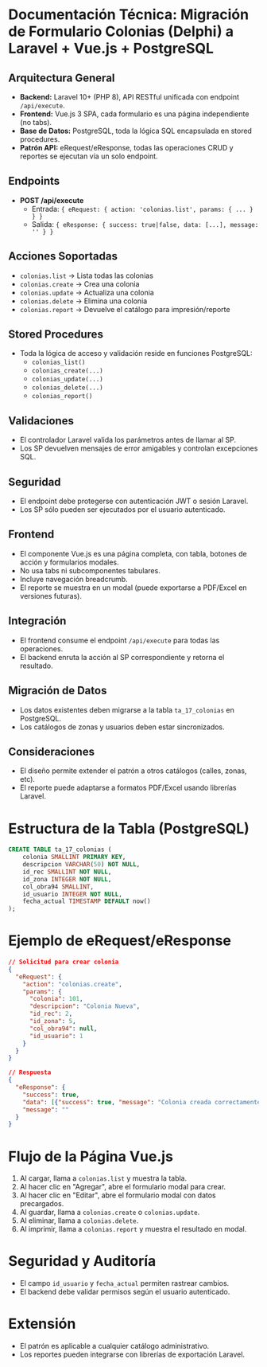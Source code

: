 # Documentación Técnica: Migración de Formulario Colonias (Delphi) a Laravel + Vue.js + PostgreSQL

## Arquitectura General
- **Backend:** Laravel 10+ (PHP 8), API RESTful unificada con endpoint `/api/execute`.
- **Frontend:** Vue.js 3 SPA, cada formulario es una página independiente (no tabs).
- **Base de Datos:** PostgreSQL, toda la lógica SQL encapsulada en stored procedures.
- **Patrón API:** eRequest/eResponse, todas las operaciones CRUD y reportes se ejecutan vía un solo endpoint.

## Endpoints
- **POST /api/execute**
  - Entrada: `{ eRequest: { action: 'colonias.list', params: { ... } } }`
  - Salida: `{ eResponse: { success: true|false, data: [...], message: '' } }`

## Acciones Soportadas
- `colonias.list`   → Lista todas las colonias
- `colonias.create` → Crea una colonia
- `colonias.update` → Actualiza una colonia
- `colonias.delete` → Elimina una colonia
- `colonias.report` → Devuelve el catálogo para impresión/reporte

## Stored Procedures
- Toda la lógica de acceso y validación reside en funciones PostgreSQL:
  - `colonias_list()`
  - `colonias_create(...)`
  - `colonias_update(...)`
  - `colonias_delete(...)`
  - `colonias_report()`

## Validaciones
- El controlador Laravel valida los parámetros antes de llamar al SP.
- Los SP devuelven mensajes de error amigables y controlan excepciones SQL.

## Seguridad
- El endpoint debe protegerse con autenticación JWT o sesión Laravel.
- Los SP sólo pueden ser ejecutados por el usuario autenticado.

## Frontend
- El componente Vue.js es una página completa, con tabla, botones de acción y formularios modales.
- No usa tabs ni subcomponentes tabulares.
- Incluye navegación breadcrumb.
- El reporte se muestra en un modal (puede exportarse a PDF/Excel en versiones futuras).

## Integración
- El frontend consume el endpoint `/api/execute` para todas las operaciones.
- El backend enruta la acción al SP correspondiente y retorna el resultado.

## Migración de Datos
- Los datos existentes deben migrarse a la tabla `ta_17_colonias` en PostgreSQL.
- Los catálogos de zonas y usuarios deben estar sincronizados.

## Consideraciones
- El diseño permite extender el patrón a otros catálogos (calles, zonas, etc).
- El reporte puede adaptarse a formatos PDF/Excel usando librerías Laravel.

# Estructura de la Tabla (PostgreSQL)
```sql
CREATE TABLE ta_17_colonias (
    colonia SMALLINT PRIMARY KEY,
    descripcion VARCHAR(50) NOT NULL,
    id_rec SMALLINT NOT NULL,
    id_zona INTEGER NOT NULL,
    col_obra94 SMALLINT,
    id_usuario INTEGER NOT NULL,
    fecha_actual TIMESTAMP DEFAULT now()
);
```

# Ejemplo de eRequest/eResponse
```json
// Solicitud para crear colonia
{
  "eRequest": {
    "action": "colonias.create",
    "params": {
      "colonia": 101,
      "descripcion": "Colonia Nueva",
      "id_rec": 2,
      "id_zona": 5,
      "col_obra94": null,
      "id_usuario": 1
    }
  }
}
```

```json
// Respuesta
{
  "eResponse": {
    "success": true,
    "data": [{"success": true, "message": "Colonia creada correctamente"}],
    "message": ""
  }
}
```

# Flujo de la Página Vue.js
1. Al cargar, llama a `colonias.list` y muestra la tabla.
2. Al hacer clic en "Agregar", abre el formulario modal para crear.
3. Al hacer clic en "Editar", abre el formulario modal con datos precargados.
4. Al guardar, llama a `colonias.create` o `colonias.update`.
5. Al eliminar, llama a `colonias.delete`.
6. Al imprimir, llama a `colonias.report` y muestra el resultado en modal.

# Seguridad y Auditoría
- El campo `id_usuario` y `fecha_actual` permiten rastrear cambios.
- El backend debe validar permisos según el usuario autenticado.

# Extensión
- El patrón es aplicable a cualquier catálogo administrativo.
- Los reportes pueden integrarse con librerías de exportación Laravel.
